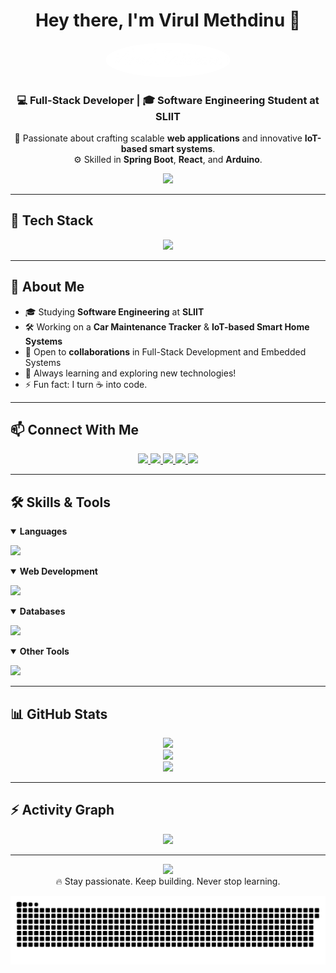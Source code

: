 <h1 align="center">Hey there, I'm Virul Methdinu 👋</h1>

<p align="center">
  <img src="https://github.com/MrVirul/MrVirul/blob/ee08d6820a31647d3266a013d3f156420bd27c25/MrVirul.png?raw=true" width="200" style="border-radius: 50%;" />
</p>

<h3 align="center">💻 Full-Stack Developer | 🎓 Software Engineering Student at SLIIT</h3>

<p align="center">
  🚀 Passionate about crafting scalable <strong>web applications</strong> and innovative <strong>IoT-based smart systems</strong>.<br/>
  ⚙️ Skilled in <strong>Spring Boot</strong>, <strong>React</strong>, and <strong>Arduino</strong>.
</p>

<p align="center">
  <img src="https://readme-typing-svg.herokuapp.com?font=Fira+Code&weight=600&size=22&pause=1000&color=38BDF8&center=true&vCenter=true&width=435&lines=Welcome+to+my+GitHub!;Let's+build+something+awesome+%F0%9F%92%AA;I+code+it.+I+test+it.+I+ship+it+%F0%9F%9A%80" />
</p>

---

## 🚀 Tech Stack

<p align="center">
  <img src="https://skillicons.dev/icons?i=java,spring,react,js,arduino" />
</p>

---

## 💼 About Me

- 🎓 Studying **Software Engineering** at **SLIIT**
- 🛠️ Working on a **Car Maintenance Tracker** & **IoT-based Smart Home Systems**
- 🤝 Open to **collaborations** in Full-Stack Development and Embedded Systems
- 🌱 Always learning and exploring new technologies!
- ⚡ Fun fact: I turn ☕ into code.

---

## 📫 Connect With Me

<p align="center">
  <a href="https://www.linkedin.com/in/virul-meemana-4597292a0/" target="_blank">
    <img src="https://img.shields.io/badge/LinkedIn-0A66C2?style=flat-square&logo=linkedin&logoColor=white"/>
  </a>
  <a href="https://fb.com/virul methdinu meemana" target="_blank">
    <img src="https://img.shields.io/badge/Facebook-1877F2?style=flat-square&logo=facebook&logoColor=white"/>
  </a>
  <a href="https://instagram.com/virul_on_insta" target="_blank">
    <img src="https://img.shields.io/badge/Instagram-E4405F?style=flat-square&logo=instagram&logoColor=white"/>
  </a>
  <a href="https://wa.me/94701812787" target="_blank">
    <img src="https://img.shields.io/badge/WhatsApp-25D366?style=flat-square&logo=whatsapp&logoColor=white"/>
  </a>
  <a href="mailto:virul.mmeemana@gmail.com" target="_blank">
    <img src="https://img.shields.io/badge/Gmail-EA4335?style=flat-square&logo=gmail&logoColor=white"/>
  </a>
</p>

---

## 🛠️ Skills & Tools

<details open>
  <summary><b>Languages</b></summary>
  <p>
    <img src="https://skillicons.dev/icons?i=java,js,python,c,cpp,csharp,php" />
  </p>
</details>

<details open>
  <summary><b>Web Development</b></summary>
  <p>
    <img src="https://skillicons.dev/icons?i=html,css,react,spring" />
  </p>
</details>

<details open>
  <summary><b>Databases</b></summary>
  <p>
    <img src="https://skillicons.dev/icons?i=mysql,mongodb" />
  </p>
</details>

<details open>
  <summary><b>Other Tools</b></summary>
  <p>
    <img src="https://skillicons.dev/icons?i=arduino,androidstudio,aws,linux,figma,illustrator" />
  </p>
</details>

---

## 📊 GitHub Stats

<p align="center">
  <img src="https://github-readme-stats.vercel.app/api?username=MrVirul&show_icons=true&theme=tokyonight&include_all_commits=true&count_private=true" />
  <br/>
  <img src="https://github-readme-streak-stats.herokuapp.com/?user=MrVirul&theme=tokyonight" />
  <br/>
  <img src="https://github-readme-stats.vercel.app/api/top-langs/?username=MrVirul&layout=compact&theme=tokyonight" />
</p>

---

## ⚡ Activity Graph

<p align="center">
  <img src="https://github-readme-activity-graph.vercel.app/graph?username=MrVirul&bg_color=0d1117&color=00ffe5&line=14f1ff&point=ffffff&area=true&hide_border=true" />
</p>

---

<p align="center">
  <img src="https://media.giphy.com/media/xUA7aZeLE2e0P7Znz2/giphy.gif" width="150" /><br/>
  🔥 Stay passionate. Keep building. Never stop learning.
</p>


![snake gif](https://github.com/MrVirul/MrVirul/blob/output/github-snake-dark.svg)
